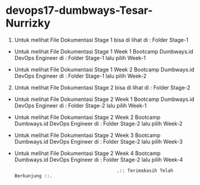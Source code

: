 # devops17-dumbways-Tesar-Nurrizky

1. Untuk melihat File Dokumentasi Stage 1 bisa di lihat di : Folder Stage-1

- Untuk melihat File Dokumentasi Stage 1 Week 1 Bootcamp Dumbways.id DevOps Engineer di : Folder Stage-1 lalu pilih Week-1

- Untuk melihat File Dokumentasi Stage 1 Week 2 Bootcamp Dumbways.id DevOps Engineer di : Folder Stage-1 lalu pilih Week-2

2. Untuk melihat File Dokumentasi Stage 2 bisa di lihat di : Folder Stage-2

- Untuk melihat File Dokumentasi Stage 2 Week 1 Bootcamp Dumbways.id DevOps Engineer di : Folder Stage-2 lalu pilih Week-1

- Untuk melihat File Dokumentasi Stage 2 Week 2 Bootcamp Dumbways.id DevOps Engineer di : Folder Stage-2 lalu pilih Week-2

- Untuk melihat File Dokumentasi Stage 2 Week 3 Bootcamp Dumbways.id DevOps Engineer di : Folder Stage-2 lalu pilih Week-3

- Untuk melihat File Dokumentasi Stage 2 Week 4 Bootcamp Dumbways.id DevOps Engineer di : Folder Stage-2 lalu pilih Week-4

                                            .:: Terimakasih Telah Berkunjung ::.
